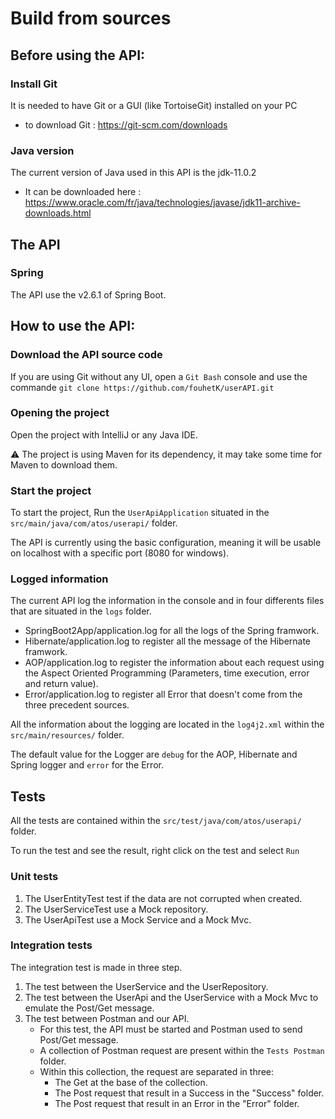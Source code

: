# Build from sources


## Before using the API:

### Install Git

It is needed to have Git or a GUI (like TortoiseGit) installed on your PC

- to download Git : https://git-scm.com/downloads

### Java version

The current version of Java used in this API is the jdk-11.0.2

- It can be downloaded here : https://www.oracle.com/fr/java/technologies/javase/jdk11-archive-downloads.html


## The API

### Spring

The API use the v2.6.1 of Spring Boot.

## How to use the API:

### Download the API source code

If you are using Git without any UI, open a `Git Bash` console and use the commande
```git clone https://github.com/fouhetK/userAPI.git```

### Opening the project

Open the project with IntelliJ or any Java IDE.

:warning: The project is using Maven for its dependency, it may take some time for Maven to download them.

### Start the project

To start the project, Run the `UserApiApplication` situated in the `src/main/java/com/atos/userapi/` folder.

The API is currently using the basic configuration, meaning it will be usable on localhost with a specific port (8080 for windows).

### Logged information

The current API log the information in the console and in four differents files that are situated in the `logs` folder.
- SpringBoot2App/application.log  for all the logs of the Spring framwork.
- Hibernate/application.log to register all the message of the Hibernate framwork.
- AOP/application.log to register the information about each request using the Aspect Oriented Programming (Parameters, time execution, error and return value).
- Error/application.log to register all Error that doesn't come from the three precedent sources.

All the information about the logging are located in the `log4j2.xml` within the `src/main/resources/` folder.

The default value for the Logger are `debug` for the AOP, Hibernate and Spring logger and `error` for the Error.


## Tests

All the tests are contained within the `src/test/java/com/atos/userapi/` folder.

To run the test and see the result, right click on the test and select `Run`

### Unit tests

1. The UserEntityTest test if the data are not corrupted when created.
1. The UserServiceTest use a Mock repository.
2. The UserApiTest use a Mock Service and a Mock Mvc.

### Integration tests

The integration test is made in three step.
1. The test between the UserService and the UserRepository.
2. The test between the UserApi and the UserService with a Mock Mvc to emulate the Post/Get message.
3. The test between Postman and our API.
   - For this test, the API must be started and Postman used to send Post/Get message.
   - A collection of Postman request are present within the `Tests Postman` folder.
   - Within this collection, the request are separated in three:
     - The Get at the base of the collection.
     - The Post request that result in a Success in the "Success" folder.
     - The Post request that result in an Error in the "Error" folder.
